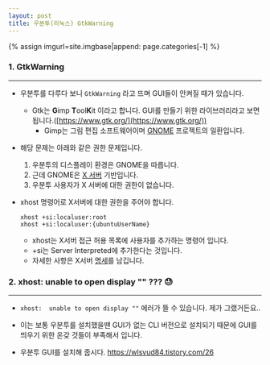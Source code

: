 ```yaml
---
layout: post
title: 우분투(리눅스) GtkWarning
---
```


{% assign imgurl=site.imgbase|append: page.categories[-1] %}


### 1. GtkWarning

---

- 우분투를 다루다 보니 ```GtkWarning``` 라고 뜨며 GUI들이 안켜질 때가 있습니다.

  - Gtk는 **G**imp **T**ool**K**it 이라고 합니다. GUI를 만들기 위한 라이브러리라고 보면 됩니다.([https://www.gtk.org/](https://www.gtk.org/))
    - Gimp는 그림 편집 소프트웨어이며 [GNOME]([https://ko.wikipedia.org/wiki/%EA%B7%B8%EB%86%88](https://ko.wikipedia.org/wiki/그놈)) 프로젝트의 일환입니다.

- 해당 문제는 아래와 같은 권한 문제입니다.

  1. 우분투의 디스플레이 환경은 GNOME을 따릅니다.
  2. 근데 GNOME은 [X 서버](https://ko.wikipedia.org/wiki/X_윈도_시스템) 기반입니다.
  3. 우분투 사용자가 X 서버에 대한 권한이 없습니다.

- xhost 명령어로 X서버에 대한 권한을 주어야 합니다.

  ```
  xhost +si:localuser:root
  xhost +si:localuser:{ubuntuUserName}
  ```

  - xhost는 X서버 접근 허용 목록에 사용자를 추가하는 명령어 입니다.
  - +si는 Server Interpreted에 추가한다는 것입니다. 
  - 자세한 사항은 X서버 [명세](https://www.x.org/archive/X11R7.5/doc/man/man1/xhost.1.html)를 남깁니다.



### 2. xhost:  unable to open display "" ??? :sweat:

---

- ```xhost:  unable to open display ""``` 에러가 뜰 수 있습니다. 제가 그랬거든요..

- 이는 보통 우분투를 설치했을땐 GUI가 없는 CLI 버전으로 설치되기 때문에 GUI를 띄우기 위한 온갖 것들이 부족해서 입니다.

- 우분투 GUI를 설치해 줍시다. https://wlsvud84.tistory.com/26

  